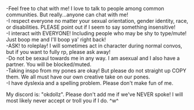 -Feel free to chat with me! I love to talk to people among common communities. But really...anyone can chat with me!       
-I respect everyone no matter your sexual orientation, gender identity, race, or disabilities. PLEASE point out if I seem to say something insensitive!       
-I interact with EVERYONE! Including people who may be shy to type/mute! Just boop me and I'll boop ya' right back!       
-ASK! to roleplay! I will sometimes act in character during normal convos, but if you want to fully rp, please ask away!       
-Do not be sexaul towards me in any way. I am asexual and I also have a partner. You will be blocked/muted.       
-Taking inspo from my pones are okay! But please do not straight up COPY them. We all must have our own creative take on our pones.       
-I have dyslexia and a spelling problem. Please don't make fun of me.       


My discord is: "okdollz". Please don't add me if we've NEVER spoke! I will most likely never accept or troll you if I do. ^w^
